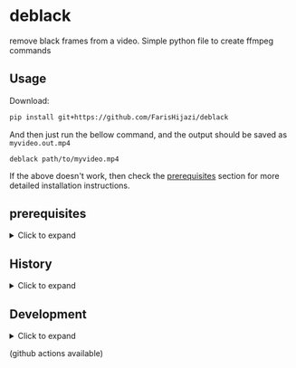 # deblack

remove black frames from a video. Simple python file to create ffmpeg commands

## Usage

Download:

```sh
pip install git+https://github.com/FarisHijazi/deblack
```

And then just run the bellow command, and the output should be saved as `myvideo.out.mp4`

```
deblack path/to/myvideo.mp4
```


If the above doesn't work, then check the [prerequisites](#prerequisites) section for more detailed installation instructions.

## prerequisites

<details>
  <summary>Click to expand</summary>

### Python3

You need to have python 3 installed in the command line

### FFmpeg

You need to have `ffmpeg` installed somehow, there are many ways to download it, one way is to download the binary (.exe) and put it in the same directory (make sure it's called ffmpeg.exe)
https://ffmpeg.org/download.html


```sh
# windows (run this in powershell)
Set-ExecutionPolicy Bypass -Scope Process -Force; [System.Net.ServicePointManager]::SecurityProtocol = [System.Net.ServicePointManager]::SecurityProtocol -bor 3072; iex ((New-Object System.Net.WebClient).DownloadString('https://community.chocolatey.org/install.ps1'))
choco install -y ffmpeg

# linux ubuntu
sudo apt install -y ffmpeg

# mac
brew install ffmpeg
```
</details>

## History

<details>
  <summary>Click to expand</summary>

This project originally started in as a Gist [here](https://gist.github.com/FarisHijazi/eff7a7979440faa84a63657e085ec504).

This is a combination from multiple solutions found in the bellow 2 links:
- https://video.stackexchange.com/a/16571/37220
- https://superuser.com/a/1498811/739491

helpful resources
- https://video.stackexchange.com/questions/16564/how-to-trim-out-black-frames-with-ffmpeg-on-windows#new-answer?newreg=d534934be5774bd1938b535cd76608cd
- https://github.com/kkroening/ffmpeg-python/issues/184#issuecomment-493847192

</details>

## Development

<details>
  <summary>Click to expand</summary>

### Create test video

```sh
python test/gen_bw_video.py --outpath test/bw.mp4  # create test video
python deblack/deblack.py test/bw.mp4  # run deblack on test video
```

### Add pre-commit hooks

this will format files before commiting

```sh
pip install pre-commit
pre-commit install
```

</details>

(github actions available) 
